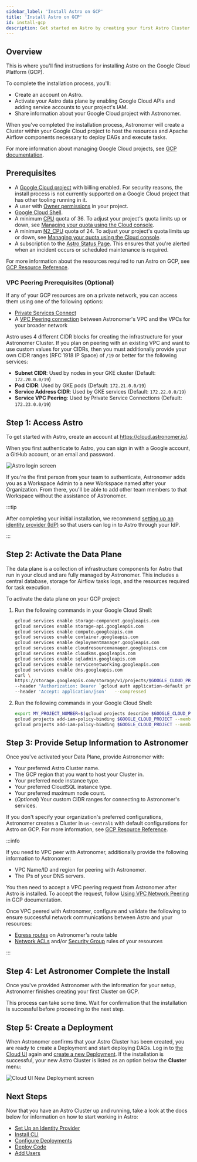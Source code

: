 ```yaml
---
sidebar_label: 'Install Astro on GCP'
title: 'Install Astro on GCP'
id: install-gcp
description: Get started on Astro by creating your first Astro Cluster on Google Cloud Platform (GCP).
---
```


## Overview

This is where you'll find instructions for installing Astro on the Google Cloud Platform (GCP).

To complete the installation process, you'll:

- Create an account on Astro.
- Activate your Astro data plane by enabling Google Cloud APIs and adding service accounts to your project's IAM.
- Share information about your Google Cloud project with Astronomer.

When you've completed the installation process, Astronomer will create a Cluster within your Google Cloud project to host the resources and Apache Airflow components necessary to deploy DAGs and execute tasks.

For more information about managing Google Cloud projects, see [GCP documentation](https://cloud.google.com/resource-manager/docs/creating-managing-projects).

## Prerequisites

- A [Google Cloud project](https://cloud.google.com/resource-manager/docs/creating-managing-projects) with billing enabled. For security reasons, the install process is not currently supported on a Google Cloud project that has other tooling running in it.
- A user with [Owner permissions](https://cloud.google.com/iam/docs/understanding-roles) in your project.
- [Google Cloud Shell](https://cloud.google.com/shell).
- A minimum [CPU](https://cloud.google.com/compute/quotas#cpu_quota) quota of 36. To adjust your project's quota limits up or down, see [Managing your quota using the Cloud console](https://cloud.google.com/docs/quota#managing_your_quota_console).
- A minimum [N2_CPU](https://cloud.google.com/compute/quotas#cpu_quota) quota of 24. To adjust your project's quota limits up or down, see [Managing your quota using the Cloud console](https://cloud.google.com/docs/quota#managing_your_quota_console).
- A subscription to the [Astro Status Page](https://status.astronomer.io). This ensures that you're alerted when an incident occurs or scheduled maintenance is required.

For more information about the resources required to run Astro on GCP, see [GCP Resource Reference](resource-reference-gcp.md).

### VPC Peering Prerequisites (Optional)

If any of your GCP resources are on a private network, you can access them using one of the following options:

- [Private Services Connect](https://cloud.google.com/vpc/docs/private-service-connect)
- A [VPC Peering connection](https://cloud.google.com/vpc/docs/vpc-peering) between Astronomer's VPC and the VPCs for your broader network

Astro uses 4 different CIDR blocks for creating the infrastructure for your Astronomer Cluster.  If you plan on peering with an existing VPC and want to use custom values for your CIDRs, then you must additionally provide your own CIDR ranges (RFC 1918 IP Space) of `/19` or better for the following services:

- **Subnet CIDR**: Used by nodes in your GKE cluster (Default: `172.20.0.0/19`)
- **Pod CIDR**: Used by GKE pods (Default: `172.21.0.0/19`)
- **Service Address CIDR**: Used by GKE services (Default: `172.22.0.0/19`)
- **Service VPC Peering**: Used by Private Service Connections (Default: `172.23.0.0/19`)

## Step 1: Access Astro

To get started with Astro, create an account at https://cloud.astronomer.io/.

When you first authenticate to Astro, you can sign in with a Google account, a GitHub account, or an email and password.

<div class="text--center">
  <img src="/img/docs/login.png" alt="Astro login screen" />
</div>

If you're the first person from your team to authenticate, Astronomer adds you as a Workspace Admin to a new Workspace named after your Organization. From there, you'll be able to add other team members to that Workspace without the assistance of Astronomer.

:::tip

After completing your initial installation, we recommend [setting up an identity provider (IdP)](configure-idp.md) so that users can log in to Astro through your IdP.

:::

## Step 2: Activate the Data Plane

The data plane is a collection of infrastructure components for Astro that run in your cloud and are fully managed by Astronomer. This includes a central database, storage for Airflow tasks logs, and the resources required for task execution.

To activate the data plane on your GCP project:

1. Run the following commands in your Google Cloud Shell:

    ```sh
    gcloud services enable storage-component.googleapis.com
    gcloud services enable storage-api.googleapis.com
    gcloud services enable compute.googleapis.com
    gcloud services enable container.googleapis.com
    gcloud services enable deploymentmanager.googleapis.com
    gcloud services enable cloudresourcemanager.googleapis.com
    gcloud services enable cloudkms.googleapis.com
    gcloud services enable sqladmin.googleapis.com
    gcloud services enable servicenetworking.googleapis.com
    gcloud services enable dns.googleapis.com
    curl \
    https://storage.googleapis.com/storage/v1/projects/$GOOGLE_CLOUD_PROJECT/serviceAccount \
    --header "Authorization: Bearer `gcloud auth application-default print-access-token`"   \
    --header 'Accept: application/json'   --compressed
    ```

2. Run the following commands in your Google Cloud Shell:

    ```sh
    export MY_PROJECT_NUMBER=$(gcloud projects describe $GOOGLE_CLOUD_PROJECT --format="value(projectNumber)")
    gcloud projects add-iam-policy-binding $GOOGLE_CLOUD_PROJECT --member=serviceAccount:$MY_PROJECT_NUMBER@cloudservices.gserviceaccount.com --role=roles/owner
    gcloud projects add-iam-policy-binding $GOOGLE_CLOUD_PROJECT --member=serviceAccount:astronomer@astro-remote-mgmt.iam.gserviceaccount.com --role=roles/owner
    ```

## Step 3: Provide Setup Information to Astronomer

Once you've activated your Data Plane, provide Astronomer with:

- Your preferred Astro Cluster name.
- The GCP region that you want to host your Cluster in.
- Your preferred node instance type.
- Your preferred CloudSQL instance type.
- Your preferred maximum node count.
- (_Optional_) Your custom CIDR ranges for connecting to Astronomer's services.

If you don't specify your organization's preferred configurations, Astronomer creates a Cluster in `us-central1` with default configurations for Astro on GCP. For more information, see [GCP Resource Reference](resource-reference-gcp.md).

:::info

If you need to VPC peer with Astronomer, additionally provide the following information to Astronomer:

- VPC Name/ID and region for peering with Astronomer.
- The IPs of your DNS servers.

You then need to accept a VPC peering request from Astronomer after Astro is installed. To accept the request, follow [Using VPC Network Peering](https://cloud.google.com/vpc/docs/using-vpc-peering) in GCP documentation.

Once VPC peered with Astronomer, configure and validate the following to ensure successful network communications between Astro and your resources:

- [Egress routes](https://cloud.google.com/vpc/docs/routes#routing_in) on Astronomer's route table
- [Network ACLs](https://cloud.google.com/storage/docs/access-control/lists) and/or [Security Group](https://cloud.google.com/identity/docs/how-to/update-group-to-security-group) rules of your resources

:::

## Step 4: Let Astronomer Complete the Install

Once you've provided Astronomer with the information for your setup, Astronomer finishes creating your first Cluster on GCP.

This process can take some time. Wait for confirmation that the installation is successful before proceeding to the next step.

## Step 5: Create a Deployment

When Astronomer confirms that your Astro Cluster has been created, you are ready to create a Deployment and start deploying DAGs. Log in to [the Cloud UI](https://cloud.astronomer.io) again and [create a new Deployment](create-deployment.md). If the installation is successful, your new Astro Cluster is listed as an option below the **Cluster** menu:

<div class="text--center">
  <img src="/img/docs/create-new-deployment-select-cluster.png" alt="Cloud UI New Deployment screen" />
</div>

## Next Steps

Now that you have an Astro Cluster up and running, take a look at the docs below for information on how to start working in Astro:

- [Set Up an Identity Provider](configure-idp.md)
- [Install CLI](cli/get-started.md)
- [Configure Deployments](configure-deployment-resources.md)
- [Deploy Code](deploy-code.md)
- [Add Users](add-user.md)

